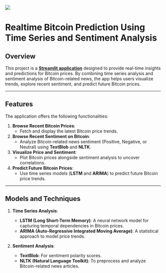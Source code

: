 ![](/img/banner.jpg)
# Realtime Bitcoin Prediction Using Time Series and Sentiment Analysis

## Overview
This project is a **[Streamlit application](https://st-bitcoin-app-007.streamlit.app/)** designed to provide real-time insights and predictions for Bitcoin prices. By combining time series analysis and sentiment analysis of Bitcoin-related news, the app helps users visualize trends, explore recent sentiment, and predict future Bitcoin prices.

---

## Features
The application offers the following functionalities:
1. **Browse Recent Bitcoin Prices**:
   - Fetch and display the latest Bitcoin price trends.
2. **Browse Recent Sentiment on Bitcoin**:
   - Analyze Bitcoin-related news sentiment (Positive, Negative, or Neutral) using **TextBlob** and **NLTK**.
3. **Visualize Price and Sentiment**:
   - Plot Bitcoin prices alongside sentiment analysis to uncover correlations.
4. **Predict Future Bitcoin Prices**:
   - Use time series models (**LSTM** and **ARIMA**) to predict future Bitcoin price trends.

---

## Models and Techniques
1. **Time Series Analysis**:
   - **LSTM (Long Short-Term Memory)**: A neural network model for capturing temporal dependencies in Bitcoin prices.
   - **ARIMA (Auto-Regressive Integrated Moving Average)**: A statistical approach to model price trends.
   
2. **Sentiment Analysis**:
   - **TextBlob**: For sentiment polarity scores.
   - **NLTK (Natural Language Toolkit)**: To preprocess and analyze Bitcoin-related news articles.

